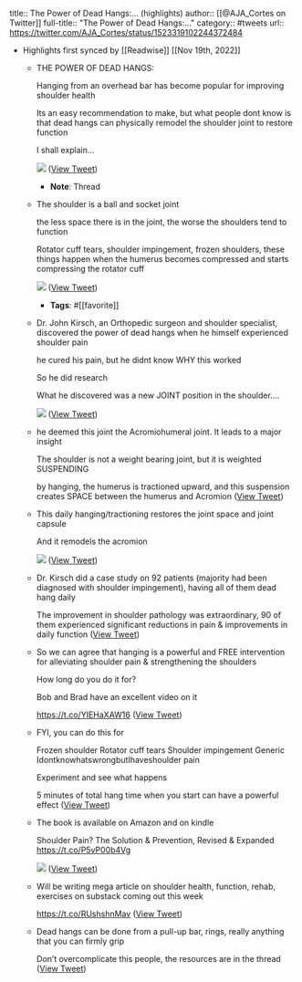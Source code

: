 title:: The Power of Dead Hangs:... (highlights)
author:: [[@AJA_Cortes on Twitter]]
full-title:: "The Power of Dead Hangs:..."
category:: #tweets
url:: https://twitter.com/AJA_Cortes/status/1523319102244372484

- Highlights first synced by [[Readwise]] [[Nov 19th, 2022]]
	- THE POWER OF DEAD HANGS: 
	  
	  Hanging from an overhead bar has become popular for improving shoulder health
	  
	  Its an easy recommendation to make, but what people dont know is that dead hangs can physically remodel the shoulder joint to restore function
	  
	  I shall explain... 
	  
	  ![](https://pbs.twimg.com/media/FSPp3vQWYAcrSfc.jpg) ([View Tweet](https://twitter.com/AJA_Cortes/status/1523319102244372484))
		- **Note**: Thread
	- The shoulder is a ball and socket joint
	  
	  the less space there is in the joint, the worse the shoulders tend to function
	  
	  Rotator cuff tears, shoulder impingement, frozen shoulders, these things happen when the humerus becomes compressed and starts compressing the rotator cuff 
	  
	  ![](https://pbs.twimg.com/media/FSPqo7LXMAA8Xb7.png) ([View Tweet](https://twitter.com/AJA_Cortes/status/1523319106375667716))
		- **Tags**: #[[favorite]]
	- Dr. John Kirsch, an Orthopedic surgeon and shoulder specialist, discovered the power of dead hangs when he himself experienced shoulder pain
	  
	  he cured his pain, but he didnt know WHY this worked
	  
	  So he did research
	  
	  What he discovered was a new JOINT position in the shoulder.... 
	  
	  ![](https://pbs.twimg.com/media/FSPrs4yXwAERl5g.jpg) ([View Tweet](https://twitter.com/AJA_Cortes/status/1523320265563856896))
	- he deemed this joint the Acromiohumeral joint. It leads to a major insight
	  
	  The shoulder is not a weight bearing joint, but it is weighted SUSPENDING 
	  
	  by hanging, the humerus is tractioned upward, and this suspension creates SPACE between the humerus and Acromion ([View Tweet](https://twitter.com/AJA_Cortes/status/1523321928399863808))
	- This daily hanging/tractioning restores the joint space and joint capsule 
	  
	  And it remodels the acromion 
	  
	  ![](https://pbs.twimg.com/media/FSPtszQWUAMedqA.jpg) ([View Tweet](https://twitter.com/AJA_Cortes/status/1523322457649729540))
	- Dr. Kirsch did a case study on 92 patients (majority had been diagnosed with shoulder impingement), having all of them dead hang  daily
	  
	  The improvement in shoulder pathology was extraordinary, 90 of them experienced significant reductions in pain & improvements in daily function ([View Tweet](https://twitter.com/AJA_Cortes/status/1523324312496791558))
	- So we can agree that hanging is a powerful and FREE intervention for alleviating shoulder pain & strengthening the shoulders
	  
	  How long do you do it for? 
	  
	  Bob and Brad have an excellent video on it 
	  
	  https://t.co/YIEHaXAW16 ([View Tweet](https://twitter.com/AJA_Cortes/status/1523324786474196992))
	- FYI, you can do this for 
	  
	  Frozen shoulder
	  Rotator cuff tears 
	  Shoulder impingement 
	  Generic IdontknowhatswrongbutIhaveshoulder pain
	  
	  Experiment and see what happens 
	  
	  5 minutes of total hang time when you start can have a powerful effect ([View Tweet](https://twitter.com/AJA_Cortes/status/1523325551959810049))
	- The book is available on Amazon and on kindle 
	  
	  Shoulder Pain? The Solution & Prevention, Revised & Expanded https://t.co/P5vP00b4Vg 
	  
	  ![](https://pbs.twimg.com/media/FSPzSNUXwAEdCCN.jpg) ([View Tweet](https://twitter.com/AJA_Cortes/status/1523328597246812160))
	- Will be writing mega article on shoulder health, function, rehab, exercises on substack coming out this week
	  
	  https://t.co/RUshshnMav ([View Tweet](https://twitter.com/AJA_Cortes/status/1523330659644706816))
	- Dead hangs can be done from a pull-up bar, rings, really anything that you can firmly grip 
	  
	  Don’t overcomplicate this people, the resources are in the thread ([View Tweet](https://twitter.com/AJA_Cortes/status/1523421773387079680))